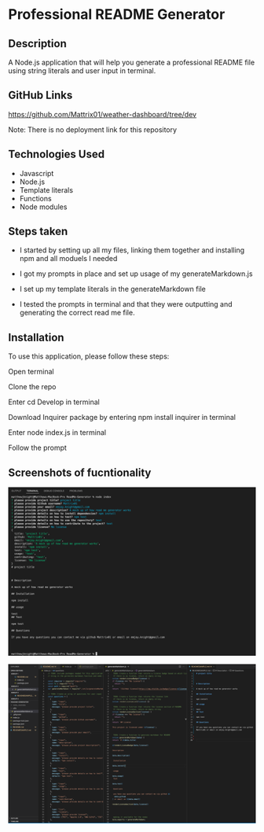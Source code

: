 # Professional README Generator

## Description

A Node.js application that will help you generate a professional README file using string literals and user input in terminal.

## GitHub Links

https://github.com/Mattrix01/weather-dashboard/tree/dev

Note: There is no deployment link for this repository

## Technologies Used

- Javascript
- Node.js
- Template literals
- Functions
- Node modules

## Steps taken

- I started by setting up all my files, linking them together and installing npm and all moduels I needed

- I got my prompts in place and set up usage of my generateMarkdown.js

- I set up my template literals in the generateMarkdown file

- I tested the prompts in terminal and that they were outputting and generating the correct read me file.

## Installation

To use this application, please follow these steps:

Open terminal

Clone the repo

Enter cd Develop in terminal

Download Inquirer package by entering npm install inquirer in terminal

Enter node index.js in terminal

Follow the prompt

## Screenshots of fucntionality

![screenshot 1](./images/screenshot01.png)

![screenshot 2](./images/screenshot02.png)
